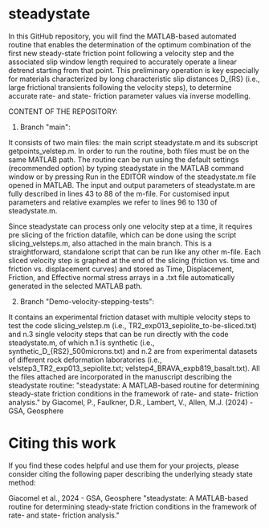 # steadystate
In this GitHub repository, you will find the MATLAB-based automated routine that enables the determination of the optimum combination of the first new steady-state friction point following a velocity step and the associated slip window length required to accurately operate a linear detrend starting from that point. This preliminary operation is key especially for materials characterized by long characteristic slip distances D_{RS} (i.e., large frictional transients following the velocity steps), to determine accurate rate- and state- friction parameter values via inverse modelling.

CONTENT OF THE REPOSITORY:
1) Branch "main":

It consists of two main files:
the main script steadystate.m and its subscript getpoints_velstep.m.
In order to run the routine, both files must be on the same MATLAB path. 
The routine can be run using the default settings (recommended option) by typing steadystate in the MATLAB command window or by pressing Run in the EDITOR window of the steadystate.m file opened in MATLAB.
The input and output parameters of steadystate.m are fully described in lines 43 to 88 of the m-file.
For customised input parameters and relative examples we refer to lines 96 to 130 of steadystate.m. 

Since steadystate can process only one velocity step at a time, it requires pre slicing of the friction datafile, which can be done using the script slicing_velsteps.m, also attached in the main branch. 
This is a straightforward, standalone script that can be run like any other m-file.
Each sliced velocity step is graphed at the end of the slicing (friction vs. time and friction vs. displacement curves) and stored as Time, Displacement, Friction, and Effective normal stress arrays in a .txt file automatically generated in the selected MATLAB path.

2) Branch "Demo-velocity-stepping-tests":

It contains an experimental friction dataset with multiple velocity steps to test the code slicing_velstep.m (i.e., TR2_exp013_sepiolite_to-be-sliced.txt) and n.3 single velocity steps that can be run directly with the code steadystate.m, of which n.1 is synthetic (i.e., synthetic_D_{RS2}_500microns.txt) and n.2 are from experimental datasets of different rock deformation laboratories (i.e., velstep3_TR2_exp013_sepiolite.txt; velstep4_BRAVA_expb819_basalt.txt). All the files attached are incorporated in the manuscript describing the steadystate routine: "steadystate: A MATLAB-based routine for determining steady-state friction conditions in the framework of rate- and state- friction analysis." by Giacomel, P., Faulkner, D.R., Lambert, V., Allen, M.J. (2024) - GSA, Geosphere


# Citing this work
If you find these codes helpful and use them for your projects, please consider citing the following paper describing the underlying steady state method:

Giacomel et al., 2024 - GSA, Geosphere 
"steadystate: A MATLAB-based routine for determining steady-state friction conditions in the framework of rate- and state- friction analysis."

